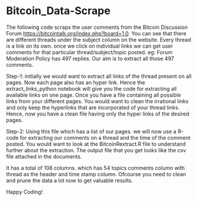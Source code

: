 # Bitcoin_Data-Scrape

The following code scraps the user comments from the Bitcoin Discussion Forum https://bitcointalk.org/index.php?board=1.0. You can see that there are different threads under the subject column on the website. Every thread is a link on its own. once we click on individual links we can get user comments for that particular thread/subject/topic posted. eg: Forum Moderation Policy has 497 replies. Our aim is to extract all those 497 comments.

Step-1:
initially we would want to extract all links of the thread present on all pages. Now each page also has an hyper link. Hence the extract_links_python notebook will give you the code for extracting all available links on one page.
Once you have a file containing all possible links from your different pages. You would want to clean the irrational links and only keep the hyperlinks that are incorporated of your thread links. Hence, now you have a clean file having only the hyper links of the desired pages.

Step-2:
Using this file which has a list of our pages. we will now use a R-code for extracting our comments on a thread and the time of the comment posted. You would want to look at the BitcoinRextract.R file to understand further about the extraction.
The output file that you get looks like the csv file attached in the documents.

It has a total of 108 columns. which has 54 topics comments column with thread as the header and time stamp column. Ofcourse you need to clean and prune the data a lot now to get valuable results.

Happy Coding!








